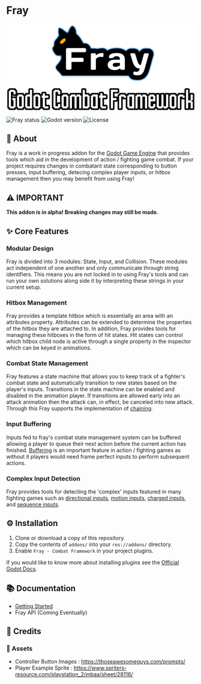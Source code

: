 # Fray

<p align="center">
    <img src="docs/fray_banner.png" width="500" alt="Fray Logo">
</p>


![Fray status](https://img.shields.io/badge/status-alpha-red) ![Godot version](https://img.shields.io/badge/godot-v3.4-blue)  ![License](https://img.shields.io/badge/license-MIT-informational)

## 📖 About

Fray is a work in progress addon for the [Godot Game Engine](https://godotengine.org) that provides tools which aid in the development of action / fighting game combat. If your project requires changes in combatant state corresponding to button presses, input buffering, detecing complex player inputs, or hitbox management then you may benefit from using Fray!

## ⚠️ IMPORTANT

**This addon is in alpha! Breaking changes may still be made.**

## ✨ Core Features

### Modular Design

Fray is divided into 3 modules: State, Input, and Collision. These modules act independent of one another and only communicate through string identifiers. This means you are not locked in to using Fray's tools and can run your own solutions along side it by interpreting these strings in your current setup.

### Hitbox Management

Fray provides a template hitbox which is essentially an area with an attributes property. Attributes can be extended to determine the properties of the hitbox they are attached to. In addition, Fray provides tools for managing these hitboxes in the form of hit states. Hit states can control which hitbox child node is active through a single property in the inspector which can be keyed in animations.

### Combat State Management

Fray features a state machine that allows you to keep track of a fighter's combat state and automatically transition to new states based on the player's inputs.
Transitions in the state machine can be enabled and disabled in the animation player. If transitions are allowed early into an attack animation then the attack can, in effect, be canceled into new attack. Through this Fray supports the implementation of [chaining](https://glossary.infil.net/?t=Chain).

### Input Buffering

Inputs fed to fray's combat state management system can be buffered allowing a player to queue their next action before the current action has finished. [Buffering](https://en.wiktionary.org/wiki/Appendix:Glossary_of_fighting_games#Buffering) is an important feature in action / fighting games as without it players would need frame perfect inputs to perform subsequent actions.

### Complex Input Detection

Fray provides tools for detecting the 'complex' inputs featured in many fighting games such as [directional inputs](https://mugen.fandom.com/wiki/Command_input#Directional_inputs), [motion inputs](https://mugen.fandom.com/wiki/Command_input#Motion_input), [charged inputs](https://clips.twitch.tv/FuriousObservantOrcaGrammarKing-c1wo4zhroMVZ9I7y), and [sequence inputs](https://mugen.fandom.com/wiki/Command_input#Sequence_inputs).

## ⚙ Installation

1. Clone or download a copy of this repository.
2. Copy the contents of `addons/` into your `res://addons/` directory.
3. Enable `Fray - Combat Framework` in your project plugins.

If you would like to know more about installing plugins see the [Official Godot Docs](https://docs.godotengine.org/en/stable/tutorials/plugins/editor/installing_plugins.html).

## 📚 Documentation

- [Getting Started](./docs/getting_started/index.md)
- Fray API (Coming Eventually)

## 📃 Credits

### 🎨 Assets

- Controller Button Images : <https://thoseawesomeguys.com/prompts/>
- Player Example Sprite : <https://www.spriters-resource.com/playstation_2/mbaa/sheet/28116/>
